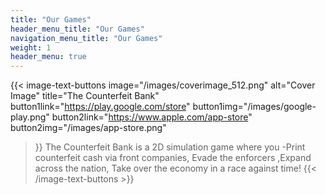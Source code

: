 ```yaml
---
title: "Our Games"
header_menu_title: "Our Games"
navigation_menu_title: "Our Games"
weight: 1
header_menu: true
---
```


{{< image-text-buttons
    image="/images/coverimage_512.png"
    alt="Cover Image"
    title="The Counterfeit Bank"
    button1link="https://play.google.com/store"
    button1img="/images/google-play.png"
    button2link="https://www.apple.com/app-store"
    button2img="/images/app-store.png"
 >}}
The Counterfeit Bank is a 2D simulation game where you -Print counterfeit cash via front companies,  Evade the enforcers ,Expand across the nation, Take over the economy in a race against time!
{{< /image-text-buttons >}}